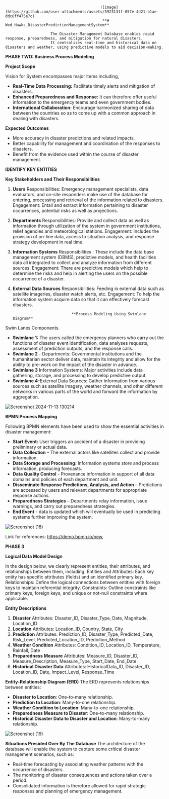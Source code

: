                                               ![image](https://github.com/user-attachments/assets/5923131f-057e-4d21-b1ae-ddc8ff475e7c)
                                               **# Wed_Hawks_DisasterPredictionManagementSystem**
                                               
                        The Disaster Management Database enables rapid response, preparedness, and mitigation for natural disasters. 
                        It centralizes real-time and historical data on disasters and weather, using predictive models to aid decision-making.


**PHASE TWO: Business Process Modeling**


**Project Scope**

Vision for System encompasses major items including, 
-    **Real-Time Data Processing:** Facilitate timely alerts and mitigation of disasters.
-    **Enhanced Preparedness and Response:** It can therefore offer useful information to the emergency teams and even government bodies.
-    **International Collaboration:** Encourage harmonized sharing of data between the countries so as to come up with a common approach in dealing with disasters.

**Expected Outcomes**
- More accuracy in disaster predictions and related impacts.
- Better capability for management and coordination of the responses to disasters.
- Benefit from the evidence used within the course of disaster management.

**IDENTIFY KEY ENTITIES**

**Key Stakeholders and Their Responsibilities**
1. **Users**
Responsibilities: Emergency management specialists, data evaluators, and on-site responders make use of the database for entering, processing and retrieval of the information related to disasters.
Engagement: Entail and extract information pertaining to disaster occurrences, potential risks as well as projections.
2. **Departments**
Responsibilities: Provide and collect data as well as information through utilization of the system in government institutions, relief agencies and meteorological stations.
Engagement: Includes the provision of on-line data, access to situation analysis, and response strategy development in real time.
3. **Information Systems**
Responsibilities : These include the data base management system (DBMS), predictive models, and health facilities data all integrated to collect and analyze information from different sources.
Engagement: There are predictive models which help to determine the risks and help in alerting the users on the possible occurrence of a disaster.
4. **External Data Sources**
Responsibilities: Feeding in external data such as satellite imageries, disaster watch alerts, etc.
Engagement: To help the information system acquire data so that it can effectively forecast disasters.

                                 **Process Modeling Using Swimlane Diagram**

Swim Lanes Components.
-  **Swimlane 1:** The users called the emergency planners who carry out the functions of disaster event identification, data analyses requests, assessment of prediction outputs, and the response calls.
-  **Swimlane 2** - Departments: Governmental institutions and the humanitarian sector deliver data, maintain its integrity and allow for the ability to pre-work on the impact of the disaster in advance.
-  **Swimlane 3** Information Systems: Major activities include data gathering, storage, and processing to develop predictive output.
-  **Swimlane 4**-External Data Sources: Gather information from various sources such as satellite imagery, weather channels, and other different networks in various parts of the world and forward the information by aggregation.

![Screenshot 2024-11-13 130214](https://github.com/user-attachments/assets/e81fb6eb-dd19-4bf8-98b0-b4c981055ce8)


**BPMN Process Mapping**

Following BPMN elements have been used to show the essential activities in disaster management:

-  **Start Event:** User triggers an accident of a disaster in providing preliminary or actual data.
-  **Data Collection** – The external actors like satellites collect and provide information.
-  **Data Storage and Processing:** Information systems store and process information, producing forecasts.
-  **Data Quality Control** - Provenance information in support of all data domains and policies of each department and unit.
-  **Disseminate Response Predictions, Analysis, and Action** – Predictions are accessed by users and relevant departments for appropriate response actions.
-  **Preparedness Strategies** – Departments relay information, issue warnings, and carry out preparedness strategies. 
-  **End Event** - data is updated which will eventually be used in predicting systems further improving the system.

![Screenshot (18)](https://github.com/user-attachments/assets/c9e618e8-1875-44a7-b3d9-f149f6878838)

Link for references: https://demo.bpmn.io/new, 

 **PHASE 3**
 
 **Logical Data Model Design**
 
In the design below, we clearly represent entities, their attributes, and relationships between them, including:
Entities and Attributes: Each key entity has specific attributes (fields) and an identified primary key.
Relationships: Define the logical connections between entities with foreign keys to maintain referential integrity.
Constraints: Outline constraints like primary keys, foreign keys, and unique or not-null constraints where applicable.

**Entity Descriptions**
1. **Disaster**
Attributes: Disaster_ID, Disaster_Type, Date, Magnitude, Location_ID
2. **Location**
Attributes: Location_ID, Country, State, City
3. **Prediction**
Attributes: Prediction_ID, Disaster_Type, Predicted_Date, Risk_Level, Predicted_Location_ID, Prediction_Method
4. **Weather Condition**
Attributes: Condition_ID, Location_ID, Temperature, Rainfall, Date
5. **Preparedness Measure**
Attributes: Measure_ID, Disaster_ID, Measure_Description, Measure_Type, Start_Date, End_Date
6. **Historical Disaster Data**
Attributes: HistoricalData_ID, Disaster_ID, Location_ID, Date, Impact_Level, Response_Time

**Entity-Relationship Diagram (ERD)**
The ERD represents relationships between entities:

- **Disaster to Location**: One-to-many relationship.
- **Prediction to Location**: Many-to-one relationship.
- **Weather Condition to Location**: Many-to-one relationship.
- **Preparedness Measure to Disaster**: One-to-many relationship.
- **Historical Disaster Data to Disaster and Location**: Many-to-many relationship.

![Screenshot (19)](https://github.com/user-attachments/assets/ce78ab05-0c4c-4924-ac80-3e874adad01f)

**Situations Presided Over By The Database**
The architecture of the database will enable the system to capture some critical disaster management scenarios, such as:

   - Real-time forecasting by associating weather patterns with the occurrence of disasters.
   - The monitoring of disaster consequences and actions taken over a period.
   - Consolidated information is therefore allowed for rapid strategic responses and planning of emergency management.
